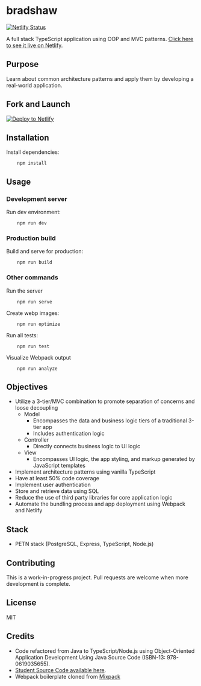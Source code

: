 # bradshaw

[![Netlify Status](https://api.netlify.com/api/v1/badges/981f8252-c7bd-4215-8b05-60aee8402a2d/deploy-status)](https://app.netlify.com/sites/bradshaw/deploys)

A full stack TypeScript application using OOP and MVC patterns. [Click here to see it live on Netlify](https://bradshaw.netlify.app).

## Purpose

Learn about common architecture patterns and apply them by developing a real-world application.

## Fork and Launch

[![Deploy to Netlify](https://www.netlify.com/img/deploy/button.svg)](https://app.netlify.com/start/deploy?repository=https://github.com/waldronmatt/bradshaw)

## Installation
        
Install dependencies:

        npm install

## Usage

### Development server

Run dev environment:

        npm run dev

### Production build

Build and serve for production:

        npm run build

### Other commands

Run the server

        npm run serve

Create webp images:

        npm run optimize

Run all tests:

        npm run test

Visualize Webpack output

        npm run analyze

## Objectives

- Utilize a 3-tier/MVC combination to promote separation of concerns and loose decoupling
  - Model
    - Encompasses the data and business logic tiers of a traditional 3-tier app
    - Includes authentication logic
  - Controller
    - Directly connects business logic to UI logic
  - View
    - Encompasses UI logic, the app styling, and markup generated by JavaScript templates
- Implement architecture patterns using vanilla TypeScript
- Have at least 50% code coverage
- Implement user authentication
- Store and retrieve data using SQL
- Reduce the use of third party libraries for core application logic
- Automate the bundling process and app deployment using Webpack and Netlify

## Stack

- PETN stack (PostgreSQL, Express, TypeScript, Node.js)

## Contributing

This is a work-in-progress project. Pull requests are welcome when more development is complete.

## License

MIT

## Credits

- Code refactored from Java to TypeScript/Node.js using Object-Oriented Application Development Using Java Source Code (ISBN-13: 978-0619035655).
- [Student Source Code available here](https://github.com/waldronmatt/object-oriented-application-development-using-java-student-source-code).
- Webpack boilerplate cloned from [Mixpack](https://github.com/waldronmatt/mixpack)
